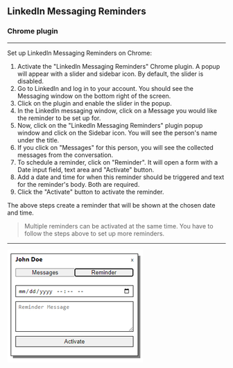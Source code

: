 ## LinkedIn Messaging Reminders 

### Chrome plugin
---------

Set up LinkedIn Messaging Reminders on Chrome:
1. Activate the "LinkedIn Messaging Reminders" Chrome plugin. A popup will appear with a slider and sidebar icon. By default, the slider is disabled.
2. Go to LinkedIn and log in to your account. You should see the Messaging window on the bottom right of the screen.
3. Click on the plugin and enable the slider in the popup.
4. In the LinkedIn messaging window, click on a Message you would like the reminder to be set up for.
5. Now, click on the "LinkedIn Messaging Reminders" plugin popup window and click on the Sidebar icon. You will see the person's name under the title.
6. If you click on "Messages" for this person, you will see the collected messages from the conversation.
7. To schedule a reminder, click on "Reminder". It will open a form with a Date input field, text area and "Activate" button.
8. Add a date and time for when this reminder should be triggered and text for the reminder's body. Both are required.
9. Click the "Activate" button to activate the reminder.

The above steps create a reminder that will be shown at the chosen date and time.
> Multiple reminders can be activated at the same time. You have to follow the steps above to set up more reminders.

-------

![Sidear reminder](./images/demo_sidebar_reminder.png)